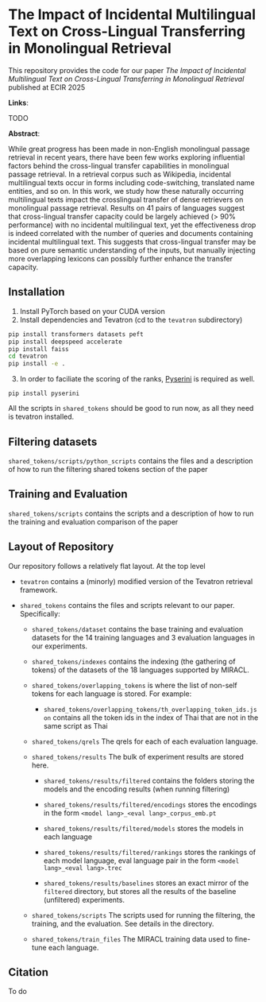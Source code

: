 # The Impact of Incidental Multilingual Text on Cross-Lingual Transferring in Monolingual Retrieval

This repository provides the code for our paper <em>The Impact of Incidental Multilingual Text on Cross-Lingual Transferring in Monolingual Retrieval</em> published at ECIR 2025

<strong>Links</strong>:

TODO

<strong>Abstract</strong>:

While great progress has been made in non-English monolingual passage retrieval in recent years, there have been few works exploring influential factors behind the cross-lingual transfer capabilities in monolingual passage retrieval. In a retrieval corpus such as Wikipedia, incidental multilingual texts occur in forms including code-switching, translated name entities, and so on. In this work, we study how these naturally occurring multilingual texts impact the crosslingual transfer of dense retrievers on monolingual passage retrieval. Results on 41 pairs of languages suggest that cross-lingual transfer capacity could be largely achieved (> 90% performance) with no incidental multilingual text, yet the effectiveness drop is indeed correlated with the number of queries and documents containing incidental multilingual text. This suggests that cross-lingual transfer may be based on pure semantic understanding of the inputs, but manually injecting more overlapping lexicons can possibly further enhance the transfer capacity.

## Installation

1. Install PyTorch based on your CUDA version
2. Install dependencies and Tevatron (cd to the `tevatron` subdirectory)

```bash
pip install transformers datasets peft
pip install deepspeed accelerate
pip install faiss
cd tevatron
pip install -e .
```

3. In order to faciliate the scoring of the ranks, [Pyserini](https://github.com/castorini/pyserini/tree/master) is required as well.

`pip install pyserini`

All the scripts in `shared_tokens` should be good to run now, as all they need is tevatron installed.

## Filtering datasets

`shared_tokens/scripts/python_scripts` contains the files and a description of how to run the filtering shared tokens section of the paper

## Training and Evaluation

`shared_tokens/scripts` contains the scripts and a description of how to run the training and evaluation comparison of the paper

## Layout of Repository

Our repository follows a relatively flat layout.
At the top level

- `tevatron` 
contains a (minorly) modified version of the Tevatron retrieval framework.

- `shared_tokens` 
contains the files and scripts relevant to our paper. Specifically:
     
     * `shared_tokens/dataset` contains the base training and evaluation datasets for the 14 training languages and 3 evaluation languages in our experiments.
     
     * `shared_tokens/indexes` contains the indexing (the gathering of tokens) of the datasets of the 18 languages supported by MIRACL.
     
     * `shared_tokens/overlapping_tokens` is where the list of non-self tokens for each language is stored. For example:
          - `shared_tokens/overlapping_tokens/th_overlapping_token_ids.json` contains all the token ids in the index of Thai that are not in the same script as Thai
     
     * `shared_tokens/qrels` The qrels for each of each evaluation language.

     * `shared_tokens/results` The bulk of experiment results are stored here.
         - `shared_tokens/results/filtered` contains the folders storing the models and the encoding results (when running filtering)
         - `shared_tokens/results/filtered/encodings` stores the encodings in the form `<model lang>_<eval lang>_corpus_emb.pt`
         - `shared_tokens/results/filtered/models` stores the models in each language
         - `shared_tokens/results/filtered/rankings` stores the rankings of each model language, eval language pair in the form `<model lang>_<eval lang>.trec`
     
         - `shared_tokens/results/baselines` stores an exact mirror of the `filtered` directory, but stores all the results of the baseline (unfiltered) experiments.
     
     * `shared_tokens/scripts` The scripts used for running the filtering, the training, and the evaluation. See details in the directory.
     
     * `shared_tokens/train_files` The MIRACL training data used to fine-tune each language.

## Citation

To do


